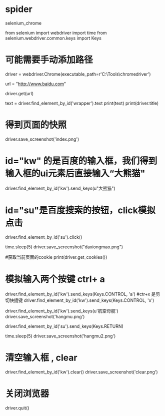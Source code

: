 # spider
selenium_chrome


from selenium import webdriver
import time
from selenium.webdriver.common.keys import  Keys

# 可能需要手动添加路径
driver = webdriver.Chrome(executable_path=r'C:\Tools\chromedriver')

url = "http://www.baidu.com"


driver.get(url)


text = driver.find_element_by_id('wrapper').text
print(text)
print(driver.title)
# 得到页面的快照
driver.save_screenshot('index.png')

# id="kw" 的是百度的输入框，我们得到输入框的ui元素后直接输入“大熊猫"
driver.find_element_by_id('kw').send_keys(u"大熊猫")

# id="su"是百度搜索的按钮，click模拟点击
driver.find_element_by_id('su').click()

time.sleep(5)
driver.save_screenshot("daxiongmao.png")


#获取当前页面的cookie
print(driver.get_cookies())

# 模拟输入两个按键 ctrl+ a
driver.find_element_by_id('kw').send_keys(Keys.CONTROL, 'a')
#ctr+x 是剪切快捷键
driver.find_element_by_id('kw').send_keys(Keys.CONTROL, 'x')

driver.find_element_by_id('kw').send_keys(u'航空母舰')
driver.save_screenshot('hangmu.png')

driver.find_element_by_id('su').send_keys(Keys.RETURN)

time.sleep(5)
driver.save_screenshot('hangmu2.png')


# 清空输入框 , clear
driver.find_element_by_id('kw').clear()
driver.save_screenshot('clear.png')

# 关闭浏览器
driver.quit()
